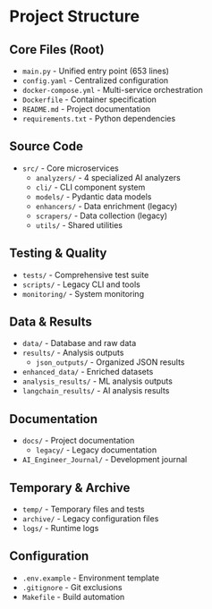 # Project Structure

## Core Files (Root)
- `main.py` - Unified entry point (653 lines)
- `config.yaml` - Centralized configuration
- `docker-compose.yml` - Multi-service orchestration
- `Dockerfile` - Container specification
- `README.md` - Project documentation
- `requirements.txt` - Python dependencies

## Source Code
- `src/` - Core microservices
  - `analyzers/` - 4 specialized AI analyzers
  - `cli/` - CLI component system
  - `models/` - Pydantic data models
  - `enhancers/` - Data enrichment (legacy)
  - `scrapers/` - Data collection (legacy)
  - `utils/` - Shared utilities

## Testing & Quality
- `tests/` - Comprehensive test suite
- `scripts/` - Legacy CLI and tools
- `monitoring/` - System monitoring

## Data & Results
- `data/` - Database and raw data
- `results/` - Analysis outputs
  - `json_outputs/` - Organized JSON results
- `enhanced_data/` - Enriched datasets
- `analysis_results/` - ML analysis outputs
- `langchain_results/` - AI analysis results

## Documentation
- `docs/` - Project documentation
  - `legacy/` - Legacy documentation
- `AI_Engineer_Journal/` - Development journal

## Temporary & Archive
- `temp/` - Temporary files and tests
- `archive/` - Legacy configuration files
- `logs/` - Runtime logs

## Configuration
- `.env.example` - Environment template
- `.gitignore` - Git exclusions
- `Makefile` - Build automation
